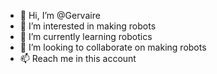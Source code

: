 - 👋 Hi, I’m @Gervaire
- 👀 I’m interested in making robots
- 🌱 I’m currently learning robotics
- 💞️ I’m looking to collaborate on making robots
- 📫 Reach me in this account

<!---
Gervaire/Gervaire is a robotics special  because its `README.md` (this file) appears on your GitHub profile.
You can click the Preview link to take a look at your changes.
--->
